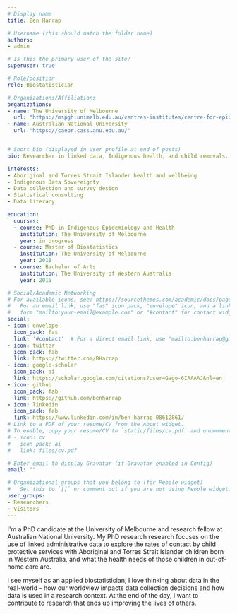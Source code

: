 ```yaml
---
# Display name
title: Ben Harrap

# Username (this should match the folder name)
authors:
- admin

# Is this the primary user of the site?
superuser: true

# Role/position
role: Biostatistician

# Organizations/Affiliations
organizations:
- name: The University of Melbourne
  url: "https://mspgh.unimelb.edu.au/centres-institutes/centre-for-epidemiology-and-biostatistics/research/graduate-research-opportunities/phd-profiles/ben-harrap"
- name: Australian National University
  url: "https://caepr.cass.anu.edu.au/"


# Short bio (displayed in user profile at end of posts)
bio: Researcher in linked data, Indigenous health, and child removals. Amateur gardener and greyhound lover.

interests:
- Aboriginal and Torres Strait Islander health and wellbeing
- Indigenous Data Sovereignty
- Data collection and survey design
- Statistical consulting
- Data literacy

education:
  courses:
  - course: PhD in Indigenous Epidemiology and Health
    institution: The University of Melbourne
    year: in progress
  - course: Master of Biostatistics
    institution: The University of Melbourne
    year: 2018
  - course: Bachelor of Arts
    institution: The University of Western Australia
    year: 2015

# Social/Academic Networking
# For available icons, see: https://sourcethemes.com/academic/docs/page-builder/#icons
#   For an email link, use "fas" icon pack, "envelope" icon, and a link in the
#   form "mailto:your-email@example.com" or "#contact" for contact widget.
social:
- icon: envelope
  icon_pack: fas
  link: '#contact'  # For a direct email link, use "mailto:benharrap@gmail.com".
- icon: twitter
  icon_pack: fab
  link: https://twitter.com/BHarrap
- icon: google-scholar
  icon_pack: ai
  link: https://scholar.google.com/citations?user=Gago-6IAAAAJ&hl=en
- icon: github
  icon_pack: fab
  link: https://github.com/benharrap
- icon: linkedin
  icon_pack: fab
  link: https://www.linkedin.com/in/ben-harrap-08612861/
# Link to a PDF of your resume/CV from the About widget.
# To enable, copy your resume/CV to `static/files/cv.pdf` and uncomment the lines below.
# - icon: cv
#   icon_pack: ai
#   link: files/cv.pdf

# Enter email to display Gravatar (if Gravatar enabled in Config)
email: ""

# Organizational groups that you belong to (for People widget)
#   Set this to `[]` or comment out if you are not using People widget.
user_groups:
- Researchers
- Visitors
---
```


I'm a PhD candidate at the University of Melbourne and research fellow at Australian National University. My PhD research research focuses on the use of linked administrative data to explore the rates of contact by child protective services with Aboriginal and Torres Strait Islander children born in Western Australia, and what the health needs of those children in out-of-home care are. 

I see myself as an applied biostatistician; I love thinking about data in the real-world - how our worldview impacts data collection decisions and how data is used in a research context. At the end of the day, I want to contribute to research that ends up improving the lives of others.
